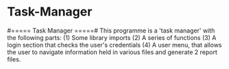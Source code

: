 # Task-Manager

#===== Task Manager =====#
This programme is a 'task manager' with the following parts:
(1) Some library imports
(2) A series of functions
(3) A login section that checks the user's credentials
(4) A user menu, that allows the user to navigate information held in various files
and generate 2 report files.
